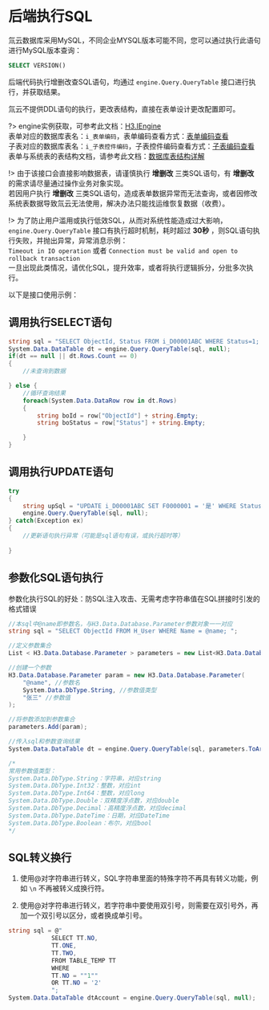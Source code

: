 # 后端执行SQL

氚云数据库采用MySQL，不同企业MYSQL版本可能不同，您可以通过执行此语句进行MySQL版本查询：
``` sql
SELECT VERSION()
```

后端代码执行增删改查SQL语句，均通过 ```engine.Query.QueryTable``` 接口进行执行，并获取结果。

氚云不提供DDL语句的执行，更改表结构，直接在表单设计更改配置即可。

?> engine实例获取，可参考此文档：[H3.IEngine](/doc/cs-instance?id=H3.IEngine)
<br/>
表单对应的数据库表名：```i_表单编码```，表单编码查看方式：[表单编码查看](/doc/check-code?id=表单编码查看)
<br/>
子表对应的数据库表名：```i_子表控件编码```，子表控件编码查看方式：[子表编码查看](/doc/check-code?id=子表编码查看)
<br/>
表单与系统表的表结构文档，请参考此文档：[数据库表结构详解](/doc/database)

!> 由于该接口会直接影响数据表，请谨慎执行 **增删改** 三类SQL语句，有 **增删改** 的需求请尽量通过操作业务对象实现。
<br/>
若因用户执行 **增删改** 三类SQL语句，造成表单数据异常而无法查询，或者因修改系统表数据导致氚云无法使用，解决办法只能找运维恢复数据（收费）。

!> 为了防止用户滥用或执行低效SQL，从而对系统性能造成过大影响， ```engine.Query.QueryTable``` 接口有执行超时机制，耗时超过 **30秒** ，则SQL语句执行失败，并抛出异常，异常消息示例：
<br/>```Timeout in IO operation``` 或者 ```Connection must be valid and open to rollback transaction```
<br/>一旦出现此类情况，请优化SQL，提升效率，或者将执行逻辑拆分，分批多次执行。

以下是接口使用示例：


## 调用执行SELECT语句

``` cs
string sql = "SELECT ObjectId, Status FROM i_D00001ABC WHERE Status=1; ";
System.Data.DataTable dt = engine.Query.QueryTable(sql, null);
if(dt == null || dt.Rows.Count == 0)
{
    //未查询到数据

} else {
    //循环查询结果
    foreach(System.Data.DataRow row in dt.Rows) 
    {
        string boId = row["ObjectId"] + string.Empty;
        string boStatus = row["Status"] + string.Empty;

    }
}
```


## 调用执行UPDATE语句
``` cs
try
{
    string upSql = "UPDATE i_D00001ABC SET F0000001 = '是' WHERE Status = 3; ";
    engine.Query.QueryTable(sql, null);
} catch(Exception ex)
{
    //更新语句执行异常（可能是sql语句有误，或执行超时等）
    
}
```


## 参数化SQL语句执行

参数化执行SQL的好处：防SQL注入攻击、无需考虑字符串值在SQL拼接时引发的格式错误

``` cs
//本sql中@name即参数名，与H3.Data.Database.Parameter参数对象一一对应
string sql = "SELECT ObjectId FROM H_User WHERE Name = @name; ";

//定义参数集合
List < H3.Data.Database.Parameter > parameters = new List<H3.Data.Database.Parameter>();

//创建一个参数
H3.Data.Database.Parameter param = new H3.Data.Database.Parameter(
    "@name", //参数名
    System.Data.DbType.String, //参数值类型
    "张三" //参数值    
);

//将参数添加到参数集合
parameters.Add(param);

//传入sql和参数查询结果
System.Data.DataTable dt = engine.Query.QueryTable(sql, parameters.ToArray());

/*
常用参数值类型：
System.Data.DbType.String：字符串，对应string
System.Data.DbType.Int32：整数，对应int
System.Data.DbType.Int64：整数，对应long
System.Data.DbType.Double：双精度浮点数，对应double
System.Data.DbType.Decimal：高精度浮点数，对应decimal
System.Data.DbType.DateTime：日期，对应DateTime
System.Data.DbType.Boolean：布尔，对应bool
*/
```


## SQL转义换行

1. 使用@对字符串进行转义，SQL字符串里面的特殊字符不再具有转义功能，例如 ```\n``` 不再被转义成换行符。

2. 使用@对字符串进行转义，若字符串中要使用双引号，则需要在双引号外，再加一个双引号以区分，或者换成单引号。

``` cs
string sql = @"
            SELECT TT.NO, 
            TT.ONE, 
            TT.TWO,
            FROM TABLE_TEMP TT 
            WHERE 
            TT.NO = ""1""
            OR TT.NO = '2'
            ";
System.Data.DataTable dtAccount = engine.Query.QueryTable(sql, null);
```